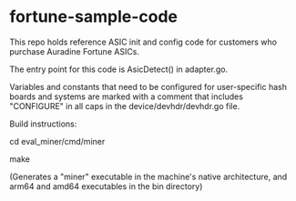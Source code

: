 # fortune-sample-code
This repo holds reference ASIC init and config code for customers who purchase Auradine Fortune ASICs.

The entry point for this code is AsicDetect() in adapter.go.

Variables and constants that need to be configured for user-specific hash boards and systems are marked
with a comment that includes "CONFIGURE"  in all caps in the device/devhdr/devhdr.go file.

Build instructions:

cd eval_miner/cmd/miner

make

(Generates a "miner" executable in the machine's native architecture, and arm64 and amd64 executables in the bin directory)
